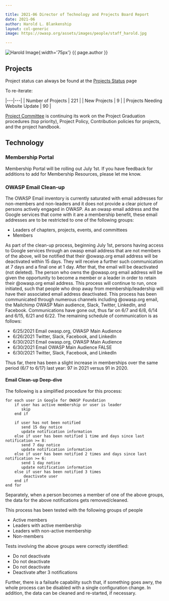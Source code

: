 ```yaml
---

title: 2021-06 Director of Technology and Projects Board Report
date: 2021-06
author: Harold L. Blankenship
layout: col-generic
image: https://owasp.org/assets/images/people/staff_harold.jpg

---
```

![Harold Image]({{page.image}}){:width='75px'} {{ page.author }}

## Projects
Project status can always be found at the [Projects Status](/projects/status/) page

To re-iterate:

|---|---|
| Number of Projects | 221 |
| New Projects | 9 |
| Projects Needing Website Update | 90 |

[Project Committee](https://owasp.org/www-committee-project/) is continuing its work on the Project Graduation procedures (top priority), Project Policy, Contribution policies for projects, and the project handbook.

## Technology
### Membership Portal
Membership Portal will be rolling out July 1st.  If you have feedback for additions to add for Membership Resources, please let me know.

### OWASP Email Clean-up
The OWASP Email inventory is currently saturated with email addresses for non-members and non-leaders and it does not provide a clear picture of persons actively engaged in OWASP. As an owasp email address and the Google services that come with it are a membership benefit, these email addresses are to be restricted to one of the following groups:
* Leaders of chapters, projects, events, and committees
* Members

As part of the clean-up process, beginning July 1st, persons having access to Google services through an owasp email address that are not members of the above, will be notified that their @owasp.org email address will be deactivated within 15 days. They will receive a further such communication at 7 days and a final one at 1 day. After that, the email will be deactivated (not deleted). The person who owns the @owasp.org email address will be given the opportunity to become a member or a leader in order to retain their @owasp.org email address.  This process will continue to run, once initiated, such that people who drop away from membership/leadership will have their associated email address deactivated. This process has been communicated through numerous channels including @owasp.org email, the Mailchimp OWASP Main audience, Slack, Twitter, LinkedIn, and Facebook. Communications have gone out, thus far on 6/7 and 6/8, 6/14 and 6/15, 6/21 and 6/22. The remaining schedule of communication is as follows:

- 6/25/2021	Email owasp.org, OWASP Main Audience
- 6/26/2021	Twitter, Slack, Facebook, and LinkedIn
- 6/30/2021	Email owasp.org, OWASP Main Audience
- 6/30/2021	Email OWASP Main Audience		FALSE
- 6/30/2021	Twitter, Slack, Facebook, and LinkedIn

Thus far, there has been a slight increase in memberships over the same period (6/7 to 6/17) last year: 97 in 2021 versus 91 in 2020.

#### Email Clean-up Deep-dive
The following is a simplified procedure for this process:

```
for each user in Google for OWASP Foundation
    if user has active membership or user is leader
       skip
    end if

    if user has not been notified
       send 15 day notice
       update notification information
    else if user has been notified 1 time and days since last notification >= 8:
       send 7 day notice
       update notification information
    else if user has been notified 2 times and days since last notification >= 6:
       send 1 day notice
       update notification information
    else if user has been notified 3 times
        deactivate user
    end if
end for
```

Separately, when a person becomes a member of one of the above groups, the data for the above notifications gets removed/cleaned.

This process has been tested with the following groups of people
* Active members
* Leaders with active membership
* Leaders with non-active membership
* Non-members

Tests involving the above groups were correctly identified:
* Do not deactivate
* Do not deactivate
* Do not deactivate
* Deactivate after 3 notifications

Further, there is a failsafe capability such that, if something goes awry, the whole process can be disabled with a single configuration change.  In addition, the data can be cleaned and re-started, if necessary.
